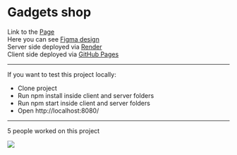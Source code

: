 # Gadgets shop

Link to the [Page](https://funnyteamname.github.io/productCatalog/)\
Here you can see [Figma design](https://www.figma.com/file/BUusqCIMAWALqfBahnyIiH/Phone-catalog-(V2)-Original-Dark?node-id=0%3A1)\
Server side deployed via [Render](https://render.com/)\
Client side deployed via [GitHub Pages](https://pages.github.com)

<hr />

If you want to test this project locally:
  - Clone project
  - Run npm install inside client and server folders
  - Run npm start inside client and server folders
  - Open http://localhost:8080/

<hr />

5 people worked on this project

<img src="https://render.fineartamerica.com/images/rendered/default/greeting-card/images/artworkimages/medium/3/may-the-force-be-with-you-classic-version-dafydd-jones-transparent.png?&targetx=-47&targety=51&imagewidth=795&imageheight=394&modelwidth=700&modelheight=500&backgroundcolor=000000&orientation=0"/>

